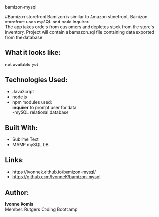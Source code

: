 bamizon-mysql 

#Bamizon storefront
Bamizon is similar to Amazon storefront. Bamizon storefront uses mySQL and node inquirer.<br> 
The app takes orders from customers and depletes stock from the store's inventory. Project will contain a bamazon.sql file containing data exported from the database<br>


## What it looks like:
not available yet

## Technologies Used: 
- JavaScript 
- node.js 
- npm modules used:<br>
**inquirer** to prompt user for data<br> 
-mySQL relational database


## Built With:
* Sublime Text 
* MAMP mySQL DB

## Links: 	
- https://ivonnek.github.io/bamizon-mysql/<br>
- https://github.com/IvonneK/bamizon-mysql

## Author: 
**Ivonne Komis**<br>
Member: Rutgers Coding Bootcamp
